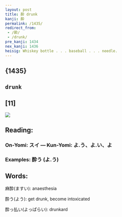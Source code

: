 ```yaml
---
layout: post
title: 酔 drunk
kanji: 酔
permalink: /1435/
redirect_from:
 - /酔/
 - /drunk/
pre_kanji: 1434
nex_kanji: 1436
heisig: Whiskey bottle . . . baseball . . . needle.
---
```


## {1435}

## `drunk`

## [11]

<div class="stroke"><img src="E98594.png" /></div>

## Reading:

### On-Yomi: スイ &mdash; Kun-Yomi: よ.う、よ.い、よ

### Examples: 酔う (よ.う)

## Words:

麻酔(ますい): anaesthesia

酔う(よう): get drunk, become intoxicated

酔っ払い(よっぱらい): drunkard
